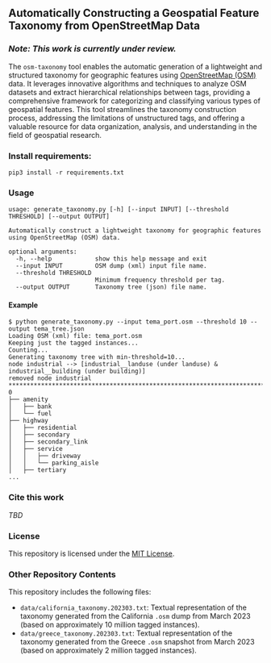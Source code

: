 ## Automatically Constructing a Geospatial Feature Taxonomy from OpenStreetMap Data

### _Note: This work is currently under review._

The `osm-taxonomy` tool enables the automatic generation of a lightweight and structured taxonomy for geographic features using [OpenStreetMap (OSM)](https://www.openstreetmap.org/) data. It leverages innovative algorithms and techniques to analyze OSM datasets and extract hierarchical relationships between tags, providing a comprehensive framework for categorizing and classifying various types of geospatial features. This tool streamlines the taxonomy construction process, addressing the limitations of unstructured tags, and offering a valuable resource for data organization, analysis, and understanding in the field of geospatial research.

### Install requirements:
```commandline
pip3 install -r requirements.txt
```

### Usage
```commandline
usage: generate_taxonomy.py [-h] [--input INPUT] [--threshold THRESHOLD] [--output OUTPUT]

Automatically construct a lightweight taxonomy for geographic features using OpenStreetMap (OSM) data.

optional arguments:
  -h, --help            show this help message and exit
  --input INPUT         OSM dump (xml) input file name.
  --threshold THRESHOLD
                        Minimum frequency threshold per tag.
  --output OUTPUT       Taxonomy tree (json) file name.
```

#### Example
```commandline
$ python generate_taxonomy.py --input tema_port.osm --threshold 10 --output tema_tree.json
Loading OSM (xml) file: tema_port.osm
Keeping just the tagged instances...
Counting...
Generating taxonomy tree with min-threshold=10...
node industrial --> [industrial__landuse (under landuse) & industrial__building (under building)]
removed node industrial
****************************************************************************************************
0
├── amenity
│   ├── bank
│   └── fuel
├── highway
│   ├── residential
│   ├── secondary
│   ├── secondary_link
│   ├── service
│   │   ├── driveway
│   │   └── parking_aisle
│   ├── tertiary
...
```

### Cite this work
_TBD_

### License
This repository is licensed under the [MIT License](https://raw.githubusercontent.com/basels/osm-taxonomy/main/LICENSE).

### Other Repository Contents
This repository includes the following files:

- `data/california_taxonomy.202303.txt`: Textual representation of the taxonomy generated from the California `.osm` dump from March 2023 (based on approximately 10 million tagged instances).
- `data/greece_taxonomy.202303.txt`: Textual representation of the taxonomy generated from the Greece `.osm` snapshot from March 2023 (based on approximately 2 million tagged instances).
